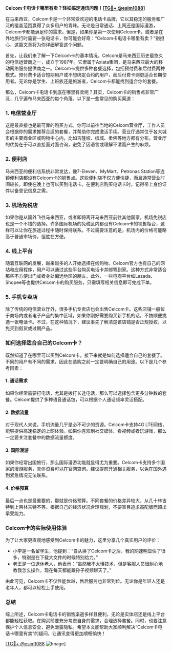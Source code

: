 **Celcom卡电话卡哪里有卖？轻松搞定通讯问题！[[TG💪+ @esim1088](https://t.me/s/esim1088)]**

在马来西亚，Celcom卡是一个非常受欢迎的电话卡品牌，它以其稳定的服务和广泛的覆盖范围赢得了众多用户的青睐。无论是日常通话、上网还是国际漫游，Celcom卡都能满足你的需求。但是，如果你是第一次使用Celcom卡，或者是在外地旅行时需要一张电话卡，你可能会好奇：“Celcom卡电话卡哪里有卖？”别担心，这篇文章将为你详细解答这个问题。

首先，让我们来了解一下Celcom卡的基本情况。Celcom是马来西亚历史最悠久的电信运营商之一，成立于1987年。它隶属于Axiata集团，是马来西亚最大的移动网络服务提供商之一。Celcom卡提供多种套餐选择，包括预付费和后付费两种模式。预付费卡适合短期用户或不想绑定合约的用户，而后付费卡则更适合长期使用者。无论你是学生、上班族还是旅游者，Celcom卡都能找到适合你的套餐。

那么，Celcom卡电话卡到底在哪里有卖呢？其实，Celcom卡的销售点非常广泛，几乎遍布马来西亚的每个角落。以下是一些常见的购买渠道：

### 1. **电信营业厅**
这是最直接也是最可靠的购买方式。你可以前往当地的Celcom营业厅，工作人员会根据你的需求推荐合适的套餐，并帮助你完成激活手续。营业厅通常位于各大城市的主要商业区或购物中心内，比如吉隆坡、槟城、柔佛等地方都有分布。营业厅的优势在于可以直接面对面咨询，避免了因语言或理解不清而产生的麻烦。

### 2. **便利店**
马来西亚的便利店系统非常发达，像7-Eleven、MyMart、Petronas Station等连锁便利店都设有Celcom卡的销售点。这些便利店不仅方便快捷，而且通常营业时间较长，即使在晚上也可以买到电话卡。在便利店购买电话卡时，记得带上身份证件以备登记信息之需。

### 3. **机场免税店**
如果你是从国外飞往马来西亚，或者即将离开马来西亚前往其他国家，机场免税店也是一个不错的选择。许多国际机场的免税区内都设有Celcom卡的销售柜台，这样可以让你在旅途过程中随时保持联系。不过需要注意的是，机场内的价格可能略高于普通市场价，但胜在方便。

### 4. **线上平台**
随着互联网的发展，越来越多的人开始选择在线购物。Celcom官方也有自己的网站和应用程序，用户可以通过这些平台购买电话卡并邮寄到家。这种方式非常适合那些不方便出门或者身处偏远地区的朋友。此外，一些电商平台如Lazada、Shopee等也提供Celcom卡的购买服务，只需填写相关信息即可完成下单。

### 5. **手机专卖店**
除了传统的电信营业厅外，很多手机专卖店也会出售Celcom卡。这些店铺一般位于商场内或者电子产品的集中区域，如果你刚好需要购买新手机的话，不妨顺便挑选一张电话卡。不过，在这种情况下，建议事先了解清楚该店铺是否正规授权，以免买到假货或过期产品。

### 如何选择适合自己的Celcom卡？

既然知道了在哪里可以买到Celcom卡，接下来就是如何选择适合自己的套餐了。不同的用户有不同的需求，因此在选购之前一定要明确自己的用途。以下是几个参考因素：

#### 1. **通话需求**
如果你经常需要打电话，尤其是拨打长途电话，那么可以选择包含更多分钟数的套餐。Celcom提供了多种语音通话包，可以根据个人通话频率灵活搭配。

#### 2. **数据流量**
对于现代人来说，手机流量几乎是必不可少的资源。Celcom卡支持4G LTE网络，能够提供高速稳定的上网体验。如果你喜欢刷社交媒体、看视频或者玩游戏，那么一定要关注套餐中的数据流量额度。

#### 3. **国际漫游**
如果你经常出国旅行，那么国际漫游功能就显得尤为重要。Celcom卡支持多个国家的漫游服务，具体资费可以在官网查询。建议提前开通相关服务，以免在国外遇到紧急情况无法联系。

#### 4. **价格预算**
最后一点也是最重要的，那就是价格预算。不同套餐的价格差异较大，从几十林吉特到上百林吉特不等。根据自己的经济状况合理规划，不要盲目追求高配版而超出承受能力。

### Celcom卡的实际使用体验

为了让大家更直观地感受到Celcom卡的魅力，这里分享几个真实用户的评价：

- 小李是一名留学生，他提到：“自从换了Celcom卡之后，我的网速明显快了很多，特别是在下载大文件的时候特别给力。”
- 老王是一位退休老人，他表示：“虽然我不太懂技术，但是客服人员很耐心地教我怎么操作，现在每天都能跟孙子视频聊天了。”

由此可见，Celcom卡不仅性能优越，售后服务也非常到位。无论你是年轻人还是老年人，都可以轻松上手使用。

### 总结

综上所述，Celcom卡电话卡的销售渠道多样且便利，无论是实体店还是线上平台都能轻松获取。在购买前要充分考虑自身的需求，合理选择套餐。同时，也要注意保护个人信息安全，避免泄露隐私。希望本文能帮助大家顺利解决“Celcom卡电话卡哪里有卖”的疑问，让通讯变得更加顺畅愉快！

[[TG💪+ @esim1088](https://t.me/s/esim1088) ![Image](https://i.postimg.cc/4NQfJmqS/Snipaste-2025-05-13-00-14-12.png)]